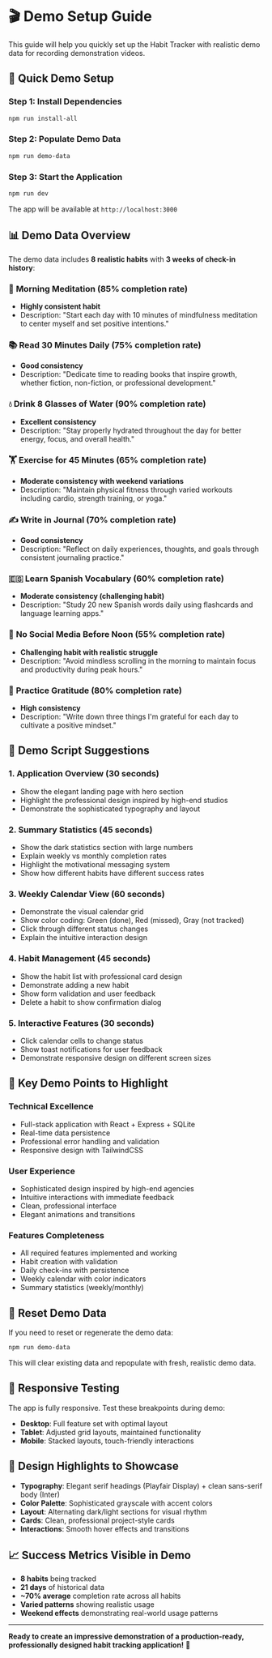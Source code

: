 # 🎬 Demo Setup Guide

This guide will help you quickly set up the Habit Tracker with realistic demo data for recording demonstration videos.

## 🚀 Quick Demo Setup

### Step 1: Install Dependencies
```bash
npm run install-all
```

### Step 2: Populate Demo Data
```bash
npm run demo-data
```

### Step 3: Start the Application
```bash
npm run dev
```

The app will be available at `http://localhost:3000`

## 📊 Demo Data Overview

The demo data includes **8 realistic habits** with **3 weeks of check-in history**:

### 🧘 **Morning Meditation** (85% completion rate)
- **Highly consistent habit**
- Description: "Start each day with 10 minutes of mindfulness meditation to center myself and set positive intentions."

### 📚 **Read 30 Minutes Daily** (75% completion rate)
- **Good consistency**
- Description: "Dedicate time to reading books that inspire growth, whether fiction, non-fiction, or professional development."

### 💧 **Drink 8 Glasses of Water** (90% completion rate)
- **Excellent consistency**
- Description: "Stay properly hydrated throughout the day for better energy, focus, and overall health."

### 🏋️ **Exercise for 45 Minutes** (65% completion rate)
- **Moderate consistency with weekend variations**
- Description: "Maintain physical fitness through varied workouts including cardio, strength training, or yoga."

### ✍️ **Write in Journal** (70% completion rate)
- **Good consistency**
- Description: "Reflect on daily experiences, thoughts, and goals through consistent journaling practice."

### 🇪🇸 **Learn Spanish Vocabulary** (60% completion rate)
- **Moderate consistency (challenging habit)**
- Description: "Study 20 new Spanish words daily using flashcards and language learning apps."

### 📱 **No Social Media Before Noon** (55% completion rate)
- **Challenging habit with realistic struggle**
- Description: "Avoid mindless scrolling in the morning to maintain focus and productivity during peak hours."

### 🙏 **Practice Gratitude** (80% completion rate)
- **High consistency**
- Description: "Write down three things I'm grateful for each day to cultivate a positive mindset."

## 🎥 Demo Script Suggestions

### **1. Application Overview (30 seconds)**
- Show the elegant landing page with hero section
- Highlight the professional design inspired by high-end studios
- Demonstrate the sophisticated typography and layout

### **2. Summary Statistics (45 seconds)**
- Show the dark statistics section with large numbers
- Explain weekly vs monthly completion rates
- Highlight the motivational messaging system
- Show how different habits have different success rates

### **3. Weekly Calendar View (60 seconds)**
- Demonstrate the visual calendar grid
- Show color coding: Green (done), Red (missed), Gray (not tracked)
- Click through different status changes
- Explain the intuitive interaction design

### **4. Habit Management (45 seconds)**
- Show the habit list with professional card design
- Demonstrate adding a new habit
- Show form validation and user feedback
- Delete a habit to show confirmation dialog

### **5. Interactive Features (30 seconds)**
- Click calendar cells to change status
- Show toast notifications for user feedback
- Demonstrate responsive design on different screen sizes

## 🎯 Key Demo Points to Highlight

### **Technical Excellence**
- Full-stack application with React + Express + SQLite
- Real-time data persistence
- Professional error handling and validation
- Responsive design with TailwindCSS

### **User Experience**
- Sophisticated design inspired by high-end agencies
- Intuitive interactions with immediate feedback
- Clean, professional interface
- Elegant animations and transitions

### **Features Completeness**
- All required features implemented and working
- Habit creation with validation
- Daily check-ins with persistence
- Weekly calendar with color indicators
- Summary statistics (weekly/monthly)

## 🔄 Reset Demo Data

If you need to reset or regenerate the demo data:

```bash
npm run demo-data
```

This will clear existing data and repopulate with fresh, realistic demo data.

## 📱 Responsive Testing

The app is fully responsive. Test these breakpoints during demo:
- **Desktop**: Full feature set with optimal layout
- **Tablet**: Adjusted grid layouts, maintained functionality
- **Mobile**: Stacked layouts, touch-friendly interactions

## 🎨 Design Highlights to Showcase

- **Typography**: Elegant serif headings (Playfair Display) + clean sans-serif body (Inter)
- **Color Palette**: Sophisticated grayscale with accent colors
- **Layout**: Alternating dark/light sections for visual rhythm
- **Cards**: Clean, professional project-style cards
- **Interactions**: Smooth hover effects and transitions

## 📈 Success Metrics Visible in Demo

- **8 habits** being tracked
- **21 days** of historical data
- **~70% average** completion rate across all habits
- **Varied patterns** showing realistic usage
- **Weekend effects** demonstrating real-world usage patterns

---

**Ready to create an impressive demonstration of a production-ready, professionally designed habit tracking application!** 🎉